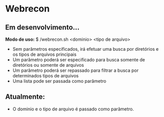# Webrecon

## Em desenvolvimento...

**Modo de uso:** $ /webrecon.sh \<dominio\> \<tipo de arquivo\> 

* Sem parâmetros especificados, irá efetuar uma busca por diretórios e os tipos de arquivos principais
* Um parâmetro poderá ser especificado para busca somente de diretórios ou somente de arquivos
* Um parâmetro poderá ser repassado para filtrar a busca por determinados tipos de arquivos
* Uma lista pode ser passada como parâmetro

## Atualmente:

* O dominio e o tipo de arquivo é passado como parâmetro.
